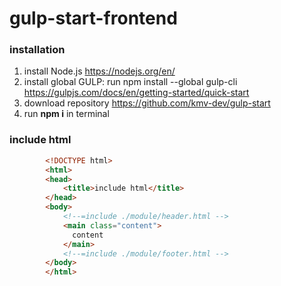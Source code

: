 # gulp-start-frontend
### installation
1. install Node.js <https://nodejs.org/en/>
2. install global GULP: run npm install --global gulp-cli https://gulpjs.com/docs/en/getting-started/quick-start
3. download repository https://github.com/kmv-dev/gulp-start
4. run **npm i** in terminal
### include html

```html
        <!DOCTYPE html>
        <html>
        <head>
            <title>include html</title>
        </head>
        <body>
            <!--=include ./module/header.html -->
            <main class="content">
              content
            </main>
            <!--=include ./module/footer.html -->
        </body>
        </html>
```
